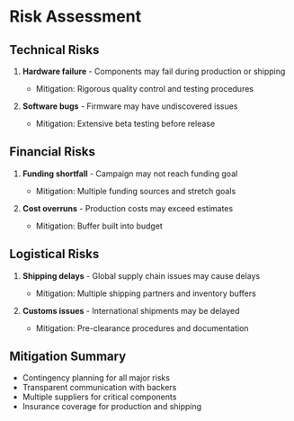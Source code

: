 # Risk Assessment

## Technical Risks
1. **Hardware failure** - Components may fail during production or shipping
   - Mitigation: Rigorous quality control and testing procedures

2. **Software bugs** - Firmware may have undiscovered issues
   - Mitigation: Extensive beta testing before release

## Financial Risks
1. **Funding shortfall** - Campaign may not reach funding goal
   - Mitigation: Multiple funding sources and stretch goals

2. **Cost overruns** - Production costs may exceed estimates
   - Mitigation: Buffer built into budget

## Logistical Risks
1. **Shipping delays** - Global supply chain issues may cause delays
   - Mitigation: Multiple shipping partners and inventory buffers

2. **Customs issues** - International shipments may be delayed
   - Mitigation: Pre-clearance procedures and documentation

## Mitigation Summary
- Contingency planning for all major risks
- Transparent communication with backers
- Multiple suppliers for critical components
- Insurance coverage for production and shipping
